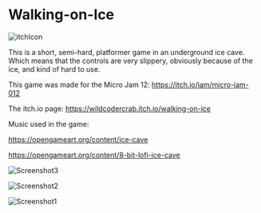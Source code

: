 # Walking-on-Ice
![itchIcon](https://github.com/WildCoderCrab/Walking-on-Ice/assets/139665638/64884b90-7e28-4d29-9b70-34155218763a)

This is a short, semi-hard, platformer game in an underground ice cave. Which means that the controls are very slippery, obviously because of the ice, and kind of hard to use.


This game was made for the Micro Jam 12: https://itch.io/jam/micro-jam-012

The itch.io page: https://wildcodercrab.itch.io/walking-on-ice


Music used in the game:

https://opengameart.org/content/ice-cave

https://opengameart.org/content/8-bit-lofi-ice-cave

![Screenshot3](https://github.com/WildCoderCrab/Walking-on-Ice/assets/139665638/5f084ab9-2876-4317-b8ad-795cd5b08e44)

![Screenshot2](https://github.com/WildCoderCrab/Walking-on-Ice/assets/139665638/1c52a9da-556a-4ced-a4b3-416a20ebfd60)

![Screenshot1](https://github.com/WildCoderCrab/Walking-on-Ice/assets/139665638/c01f989e-c0f0-4fd7-bb2c-08e8e8c0f581)
